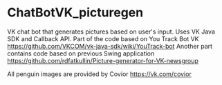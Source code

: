 # ChatBotVK_picturegen
VK chat bot that generates pictures based on user's input. Uses VK Java SDK and Callback API.
Part of the code based on You Track Bot VK https://github.com/VKCOM/vk-java-sdk/wiki/YouTrack-bot
Another part contains code based on previous Swing application https://github.com/rdfatkullin/Picture-generator-for-VK-newsgroup

All penguin images are provided by Covior https://vk.com/covior

